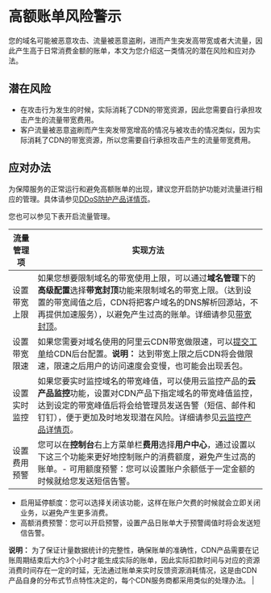 # 高额账单风险警示

您的域名可能被恶意攻击、流量被恶意盗刷，进而产生突发高带宽或者大流量，因此产生高于日常消费金额的账单，本文为您介绍这一类情况的潜在风险和应对办法。

## 潜在风险

-   在攻击行为发生的时候，实际消耗了CDN的带宽资源，因此您需要自行承担攻击产生的流量带宽费用。
-   客户流量被恶意盗刷而产生突发带宽增高的情况与被攻击的情况类似，因为实际消耗了CDN的带宽资源，所以您需要自行承担攻击产生的流量带宽费用。

## 应对办法

为保障服务的正常运行和避免高额账单的出现，建议您开启防护功能对流量进行相应的管理。具体请参见[DDoS防护产品详情页](https://www.alibabacloud.com/zh/product/ddos)。

您也可以参见下表开启流量管理。

|流量管理项|实现方法|
|-----|----|
|设置带宽上限|如果您想要限制域名的带宽使用上限，可以通过**域名管理**下的**高级配置**选择**带宽封顶**功能来限制域名的带宽上限。（达到设置的带宽阈值之后，CDN将把客户域名的DNS解析回源站，不再提供加速服务），以避免产生过高的账单。详细请参见[带宽封顶](/intl.zh-CN/域名管理/高级配置/配置带宽封顶.md)。|
|设置带宽限速|如果您需要对域名使用的阿里云CDN带宽做限速，可以[提交工单](https://workorder-intl.console.aliyun.com/?spm=5176.2020520001.aliyun_topbar.18.dbd44bd3e4f845#/ticket/createIndex)给CDN后台配置。**说明：** 达到带宽上限之后CDN将会做限速，限速之后用户的访问速度会变慢，也可能会出现丢包。 |
|设置实时监控|如果您要实时监控域名的带宽峰值，可以使用云监控产品的**云产品监控**功能，设置对CDN产品下指定域名的带宽峰值监控，达到设定的带宽峰值后将会给管理员发送告警（短信、邮件和钉钉），便于更加及时地发现潜在风险。详细请参见[云监控产品详情页](https://www.alibabacloud.com/zh/product/cloud-monitor)。|
|设置费用预警|您可以在**控制台**右上方菜单栏**费用**选择**用户中心**，通过设置以下这三个功能来更好地控制账户的消费额度，避免产生过高的账单。-   可用额度预警：您可以设置账户余额低于一定金额的时候就给您发送短信告警。
-   启用延停额度：您可以选择关闭该功能，这样在账户欠费的时候就会立即关闭业务，以避免产生更多消费。
-   高额消费预警：您可以开启预警，设置产品日账单大于预警阈值时将会发送短信告警。

**说明：** 为了保证计量数据统计的完整性，确保账单的准确性，CDN产品需要在记账周期结束后大约3个小时才能生成实际的账单，因此实际扣款时间与对应的资源消费时间存在一定的时延，无法通过账单来实时反馈资源消耗情况，这是由CDN产品自身的分布式节点特性决定的，每个CDN服务商都采用类似的处理办法。 |

